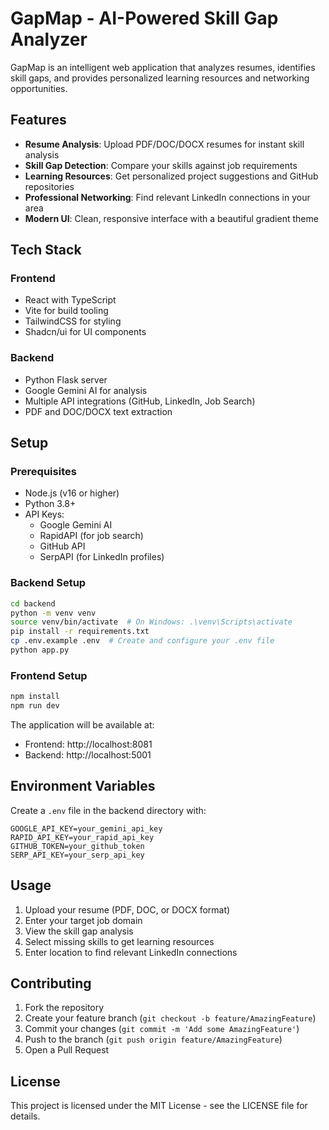# GapMap - AI-Powered Skill Gap Analyzer

GapMap is an intelligent web application that analyzes resumes, identifies skill gaps, and provides personalized learning resources and networking opportunities.

## Features

- **Resume Analysis**: Upload PDF/DOC/DOCX resumes for instant skill analysis
- **Skill Gap Detection**: Compare your skills against job requirements
- **Learning Resources**: Get personalized project suggestions and GitHub repositories
- **Professional Networking**: Find relevant LinkedIn connections in your area
- **Modern UI**: Clean, responsive interface with a beautiful gradient theme

## Tech Stack

### Frontend
- React with TypeScript
- Vite for build tooling
- TailwindCSS for styling
- Shadcn/ui for UI components

### Backend
- Python Flask server
- Google Gemini AI for analysis
- Multiple API integrations (GitHub, LinkedIn, Job Search)
- PDF and DOC/DOCX text extraction

## Setup

### Prerequisites
- Node.js (v16 or higher)
- Python 3.8+
- API Keys:
  - Google Gemini AI
  - RapidAPI (for job search)
  - GitHub API
  - SerpAPI (for LinkedIn profiles)

### Backend Setup
```bash
cd backend
python -m venv venv
source venv/bin/activate  # On Windows: .\venv\Scripts\activate
pip install -r requirements.txt
cp .env.example .env  # Create and configure your .env file
python app.py
```

### Frontend Setup
```bash
npm install
npm run dev
```

The application will be available at:
- Frontend: http://localhost:8081
- Backend: http://localhost:5001

## Environment Variables

Create a `.env` file in the backend directory with:
```
GOOGLE_API_KEY=your_gemini_api_key
RAPID_API_KEY=your_rapid_api_key
GITHUB_TOKEN=your_github_token
SERP_API_KEY=your_serp_api_key
```

## Usage

1. Upload your resume (PDF, DOC, or DOCX format)
2. Enter your target job domain
3. View the skill gap analysis
4. Select missing skills to get learning resources
5. Enter location to find relevant LinkedIn connections

## Contributing

1. Fork the repository
2. Create your feature branch (`git checkout -b feature/AmazingFeature`)
3. Commit your changes (`git commit -m 'Add some AmazingFeature'`)
4. Push to the branch (`git push origin feature/AmazingFeature`)
5. Open a Pull Request

## License

This project is licensed under the MIT License - see the LICENSE file for details. 
